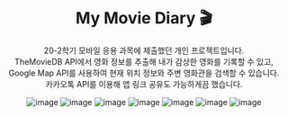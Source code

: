 <div align="center">
 
# My Movie Diary 🎬

20-2학기 모바일 응용 과목에 제출했던 개인 프로젝트입니다.<br>
TheMovieDB API에서 영화 정보를 추출해 내가 감상한 영화를 기록할 수 있고, <br>
Google Map API를 사용하여 현재 위치 정보와 주변 영화관을 검색할 수 있습니다. <br>
카카오톡 API를 이용해 앱 링크 공유도 가능하게끔 했습니다.<br>

![image](https://user-images.githubusercontent.com/52526003/173285739-11980088-6259-4d3a-8147-c86341d44153.png)
 ![image](https://user-images.githubusercontent.com/52526003/173285963-1b420c5e-dc19-477b-acda-b0e0b8df3f99.png)
![image](https://user-images.githubusercontent.com/52526003/173285989-5a132e8a-bc1c-4d41-b94f-9515e09278af.png)
![image](https://user-images.githubusercontent.com/52526003/173286004-d055ef8c-cbfd-47a4-80dc-e3133afb3204.png)
![image](https://user-images.githubusercontent.com/52526003/173286185-e9977fd6-0578-4588-b72f-e678735f2428.png)
![image](https://user-images.githubusercontent.com/52526003/173286083-c695d990-fbe5-47fa-bbd4-136d25b2f6fd.png)
![image](https://user-images.githubusercontent.com/52526003/173286106-445b32a7-b089-49b7-8c81-88b59c96b575.png)
</div>
